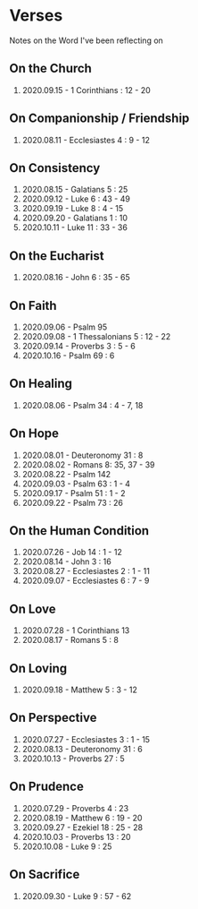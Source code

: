 # Verses
Notes on the Word I've been reflecting on

## On the Church
1. 2020.09.15 - 1 Corinthians : 12 - 20

## On Companionship / Friendship
1. 2020.08.11 - Ecclesiastes 4 : 9 - 12

## On Consistency
1. 2020.08.15 - Galatians 5 : 25
2. 2020.09.12 - Luke 6 : 43 - 49
3. 2020.09.19 - Luke 8 : 4 - 15
4. 2020.09.20 - Galatians 1 : 10
5. 2020.10.11 - Luke 11 : 33 - 36

## On the Eucharist
1. 2020.08.16 - John 6 : 35 - 65

## On Faith
1. 2020.09.06 - Psalm 95
2. 2020.09.08 - 1 Thessalonians 5 : 12 - 22
3. 2020.09.14 - Proverbs 3 : 5 - 6
4. 2020.10.16 - Psalm 69 : 6

## On Healing
1. 2020.08.06 - Psalm 34 : 4 - 7, 18

## On Hope
1. 2020.08.01 - Deuteronomy 31 : 8
2. 2020.08.02 - Romans 8: 35, 37 - 39
3. 2020.08.22 - Psalm 142
4. 2020.09.03 - Psalm 63 : 1 - 4
5. 2020.09.17 - Psalm 51 : 1 - 2
6. 2020.09.22 - Psalm 73 : 26

## On the Human Condition
1. 2020.07.26 - Job 14 : 1 - 12
2. 2020.08.14 - John 3 : 16
3. 2020.08.27 - Ecclesiastes 2 : 1 - 11
4. 2020.09.07 - Ecclesiastes 6 : 7 - 9

## On Love
1. 2020.07.28 - 1 Corinthians 13
2. 2020.08.17 - Romans 5 : 8

## On Loving
1. 2020.09.18 - Matthew 5 : 3 - 12

## On Perspective
1. 2020.07.27 - Ecclesiastes 3 : 1 - 15
2. 2020.08.13 - Deuteronomy 31 : 6
3. 2020.10.13 - Proverbs 27 : 5

## On Prudence
1. 2020.07.29 - Proverbs 4 : 23
2. 2020.08.19 - Matthew 6 : 19 - 20
3. 2020.09.27 - Ezekiel 18 : 25 - 28
4. 2020.10.03 - Proverbs 13 : 20
5. 2020.10.08 - Luke 9 : 25

## On Sacrifice
1. 2020.09.30 - Luke 9 : 57 - 62


